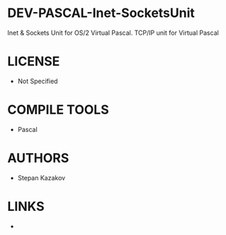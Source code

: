 DEV-PASCAL-Inet-SocketsUnit
===========================

Inet &amp; Sockets Unit for OS/2 Virtual Pascal. TCP/IP unit for Virtual Pascal 

LICENSE
===============
* Not Specified

COMPILE TOOLS
===============
* Pascal
 
AUTHORS
===============
* Stepan Kazakov

LINKS
===============
* 
